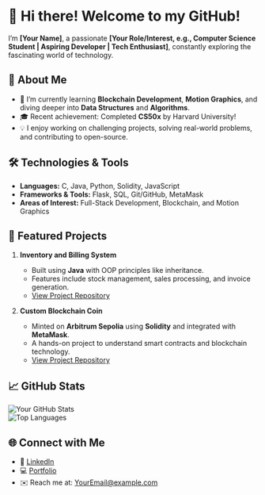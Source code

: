 # 👋 Hi there! Welcome to my GitHub!  

I’m **[Your Name]**, a passionate **[Your Role/Interest, e.g., Computer Science Student | Aspiring Developer | Tech Enthusiast]**, constantly exploring the fascinating world of technology.  

## 🚀 About Me  
- 🌱 I’m currently learning **Blockchain Development**, **Motion Graphics**, and diving deeper into **Data Structures** and **Algorithms**.  
- 🎓 Recent achievement: Completed **CS50x** by Harvard University!  
- 💡 I enjoy working on challenging projects, solving real-world problems, and contributing to open-source.  

## 🛠️ Technologies & Tools  
- **Languages:** C, Java, Python, Solidity, JavaScript  
- **Frameworks & Tools:** Flask, SQL, Git/GitHub, MetaMask  
- **Areas of Interest:** Full-Stack Development, Blockchain, and Motion Graphics  

## 🌟 Featured Projects  
1. **Inventory and Billing System**  
   - Built using **Java** with OOP principles like inheritance.  
   - Features include stock management, sales processing, and invoice generation.  
   - [View Project Repository](#)  

2. **Custom Blockchain Coin**  
   - Minted on **Arbitrum Sepolia** using **Solidity** and integrated with **MetaMask**.  
   - A hands-on project to understand smart contracts and blockchain technology.  
   - [View Project Repository](#)


## 📈 GitHub Stats  
![Your GitHub Stats](https://github-readme-stats.vercel.app/api?username=YourUsername&show_icons=true&theme=radical)  
![Top Languages](https://github-readme-stats.vercel.app/api/top-langs/?username=YourUsername&layout=compact&theme=radical)  

## 🌐 Connect with Me  
- 🌟 [LinkedIn](#)  
- 💻 [Portfolio](#)  
- ✉️ Reach me at: [YourEmail@example.com](mailto:YourEmail@example.com)  
